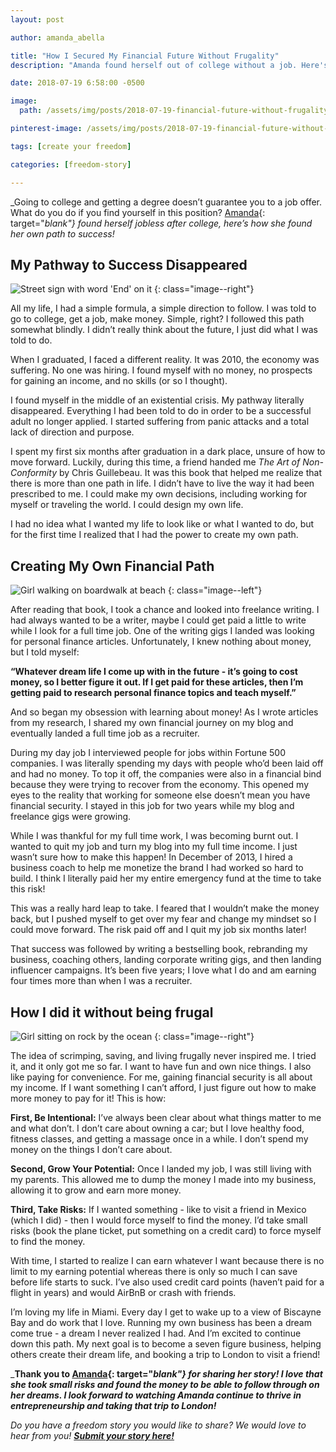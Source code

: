 ```yaml
---
layout: post

author: amanda_abella

title: "How I Secured My Financial Future Without Frugality"
description: "Amanda found herself out of college without a job. Here's how she secured her financial future without giving up on the good stuff in life."

date: 2018-07-19 6:58:00 -0500

image:
  path: /assets/img/posts/2018-07-19-financial-future-without-frugality/girl-on-beach.jpg

pinterest-image: /assets/img/posts/2018-07-19-financial-future-without-frugality/financial-future-without-frugality.png

tags: [create your freedom]

categories: [freedom-story]

---
```


_Going to college and getting a degree doesn’t guarantee you to a job offer. What do you do if you find yourself in this position? [Amanda](https://www.amandaabella.com/){: target="_blank"} found herself jobless after college, here’s how she found her own path to success!_

## My Pathway to Success Disappeared

![Street sign with word 'End' on it]({{site.url}}/assets/img/posts/2018-07-19-financial-future-without-frugality/end-sign.jpg)
{: class="image--right"}

All my life, I had a simple formula, a simple direction to follow. I was told to go to college, get a job, make money. Simple, right? I followed this path somewhat blindly. I didn’t really think about the future, I just did what I was told to do.

When I graduated, I faced a different reality. It was 2010, the economy was suffering. No one was hiring. I found myself with no money, no prospects for gaining an income, and no skills (or so I thought).

I found myself in the middle of an existential crisis. My pathway literally disappeared. Everything I had been told to do in order to be a successful adult no longer applied. I started suffering from panic attacks and a total lack of direction and purpose.

I spent my first six months after graduation in a dark place, unsure of how to move forward. Luckily, during this time, a friend handed me _The Art of Non-Conformity_ by Chris Guillebeau. It was this book that helped me realize that there is more than one path in life. I didn’t have to live the way it had been prescribed to me. I could make my own decisions, including working for myself or traveling the world. I could design my own life.

I had no idea what I wanted my life to look like or what I wanted to do, but for the first time I realized that I had the power to create my own path.

## Creating My Own Financial Path

![Girl walking on boardwalk at beach]({{site.url}}/assets/img/posts/2018-07-19-financial-future-without-frugality/boardwalk.jpg)
{: class="image--left"}

After reading that book, I took a chance and looked into freelance writing. I had always wanted to be a writer, maybe I could get paid a little to write while I look for a full time job. One of the writing gigs I landed was looking for personal finance articles.  Unfortunately, I knew nothing about money, but I told myself:

__“Whatever dream life I come up with in the future - it’s going to cost money, so I better figure it out. If I get paid for these articles, then I’m getting paid to research personal finance topics and teach myself.”__

And so began my obsession with learning about money! As I wrote articles from my research, I shared my own financial journey on my blog and eventually landed a full time job as a recruiter.

During my day job I interviewed people for jobs within Fortune 500 companies. I was literally spending my days with people who’d been laid off and had no money. To top it off, the companies were also in a financial bind because they were trying to recover from the economy. This opened my eyes to the reality that working for someone else doesn’t mean you have financial security. I stayed in this job for two years while my blog and freelance gigs were growing.

While I was thankful for my full time work, I was becoming burnt out. I wanted to quit my job and turn my blog into my full time income. I just wasn’t sure how to make this happen! In December of 2013, I hired a business coach to help me monetize the brand I had worked so hard to build. I think I literally paid her my entire emergency fund at the time to take this risk!

This was a really hard leap to take. I feared that I wouldn’t make the money back, but I pushed myself to get over my fear and change my mindset so I could move forward. The risk paid off and I quit my job six months later!

That success was followed by writing a bestselling book, rebranding my business, coaching others, landing corporate writing gigs, and then landing influencer campaigns. It’s been five years; I love what I do and am earning four times more than when I was a recruiter.

## How I did it without being frugal

![Girl sitting on rock by the ocean]({{site.url}}/assets/img/posts/2018-07-19-financial-future-without-frugality/sitting-by-ocean.jpg)
{: class="image--right"}

The idea of scrimping, saving, and living frugally never inspired me. I tried it, and it only got me so far. I want to have fun and own nice things. I also like paying for convenience. For me, gaining financial security is all about my income. If I want something I can’t afford, I just figure out how to make more money to pay for it! This is how:

__First, Be Intentional:__ I’ve always been clear about what things matter to me and what don’t. I don’t care about owning a car; but I love healthy food, fitness classes, and getting a massage once in a while. I don’t spend my money on the things I don’t care about.

__Second, Grow Your Potential:__ Once I landed my job, I was still living with my parents. This allowed me to dump the money I made into my business, allowing it to grow and earn more money.

__Third, Take Risks:__ If I wanted something - like to visit a friend in Mexico (which I did) - then I would force myself to find the money. I’d take small risks (book the plane ticket, put something on a credit card) to force myself to find the money.

With time, I started to realize I can earn whatever I want because there is no limit to my earning potential whereas there is only so much I can save before life starts to suck. I’ve also used credit card points (haven’t paid for a flight in years) and would AirBnB or crash with friends.

I’m loving my life in Miami. Every day I get to wake up to a view of Biscayne Bay and do work that I love. Running my own business has been a dream come true - a dream I never realized I had. And I’m excited to continue down this path. My next goal is to become a seven figure business, helping others create their dream life, and booking a trip to London to visit a friend!

___Thank you to [Amanda](https://www.amandaabella.com/){: target="_blank"} for sharing her story! I love that she took small risks and found the money to be able to follow through on her dreams. I look forward to watching Amanda continue to thrive in entrepreneurship and taking that trip to London!___

_Do you have a freedom story you would like to share? We would love to hear from you!_ ___[Submit your story here!]({{site.url}}/freedom-stories/#share-your-story)___
